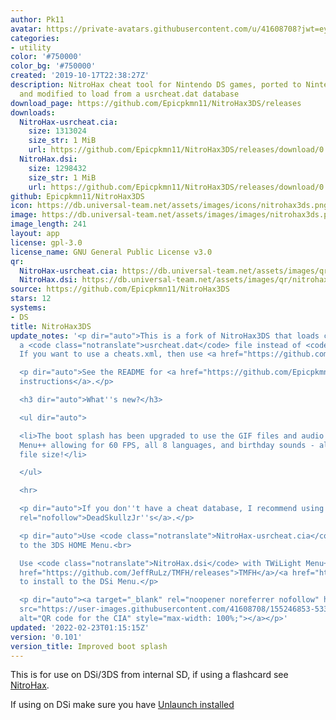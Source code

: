 ```yaml
---
author: Pk11
avatar: https://private-avatars.githubusercontent.com/u/41608708?jwt=eyJhbGciOiJIUzI1NiIsInR5cCI6IkpXVCJ9.eyJpc3MiOiJnaXRodWIuY29tIiwiYXVkIjoicmF3LmdpdGh1YnVzZXJjb250ZW50LmNvbSIsImtleSI6ImtleTEiLCJleHAiOjE3MzQ2NTcwMDAsIm5iZiI6MTczNDY1NTgwMCwicGF0aCI6Ii91LzQxNjA4NzA4In0.Dzn0OyEy5thwmLWgm8bZo2IANC5srnMxGR_OF3gR50s&v=4
categories:
- utility
color: '#750000'
color_bg: '#750000'
created: '2019-10-17T22:38:27Z'
description: NitroHax cheat tool for Nintendo DS games, ported to Nintendo DSi / 3DS
  and modified to load from a usrcheat.dat database
download_page: https://github.com/Epicpkmn11/NitroHax3DS/releases
downloads:
  NitroHax-usrcheat.cia:
    size: 1313024
    size_str: 1 MiB
    url: https://github.com/Epicpkmn11/NitroHax3DS/releases/download/0.101/NitroHax-usrcheat.cia
  NitroHax.dsi:
    size: 1298432
    size_str: 1 MiB
    url: https://github.com/Epicpkmn11/NitroHax3DS/releases/download/0.101/NitroHax.dsi
github: Epicpkmn11/NitroHax3DS
icon: https://db.universal-team.net/assets/images/icons/nitrohax3ds.png
image: https://db.universal-team.net/assets/images/images/nitrohax3ds.png
image_length: 241
layout: app
license: gpl-3.0
license_name: GNU General Public License v3.0
qr:
  NitroHax-usrcheat.cia: https://db.universal-team.net/assets/images/qr/nitrohax-usrcheat-cia.png
  NitroHax.dsi: https://db.universal-team.net/assets/images/qr/nitrohax-dsi.png
source: https://github.com/Epicpkmn11/NitroHax3DS
stars: 12
systems:
- DS
title: NitroHax3DS
update_notes: '<p dir="auto">This is a fork of NitroHax3DS that loads cheats from
  a <code class="notranslate">usrcheat.dat</code> file instead of <code class="notranslate">cheats.xml</code>.
  If you want to use a cheats.xml, then use <a href="https://github.com/ahezard/NitroHax3DS/releases">ahezard/NitroHax3DS</a>.</p>

  <p dir="auto">See the README for <a href="https://github.com/Epicpkmn11/NitroHax3DS#usage-revised-for-dsi3ds-do-not-attempt-to-use-this-build-on-a-original-dsds-lite-use-chishms-original-build-instead">usage
  instructions</a>.</p>

  <h3 dir="auto">What''s new?</h3>

  <ul dir="auto">

  <li>The boot splash has been upgraded to use the GIF files and audio from TWiLight
  Menu++ allowing for 60 FPS, all 8 languages, and birthday sounds - all with a smaller
  file size!</li>

  </ul>

  <hr>

  <p dir="auto">If you don''t have a cheat database, I recommend using <a href="https://gbatemp.net/threads/deadskullzjrs-nds-cheat-databases.488711/"
  rel="nofollow">DeadSkullzJr''s</a>.</p>

  <p dir="auto">Use <code class="notranslate">NitroHax-usrcheat.cia</code> to install
  to the 3DS HOME Menu.<br>

  Use <code class="notranslate">NitroHax.dsi</code> with TWiLight Menu++ or with <a
  href="https://github.com/JeffRuLz/TMFH/releases">TMFH</a>/<a href="https://github.com/Epicpkmn11/NTM/releases">NTM</a>
  to install to the DSi Menu.</p>

  <p dir="auto"><a target="_blank" rel="noopener noreferrer nofollow" href="https://user-images.githubusercontent.com/41608708/155246853-533de731-0e0e-47f0-986a-7c009961f665.png"><img
  src="https://user-images.githubusercontent.com/41608708/155246853-533de731-0e0e-47f0-986a-7c009961f665.png"
  alt="QR code for the CIA" style="max-width: 100%;"></a></p>'
updated: '2022-02-23T01:15:15Z'
version: '0.101'
version_title: Improved boot splash
---
```

This is for use on DSi/3DS from internal SD, if using a flashcard see [NitroHax](nitrohax).

If using on DSi make sure you have [Unlaunch installed](https://dsi.cfw.guide/installing-unlaunch.html)